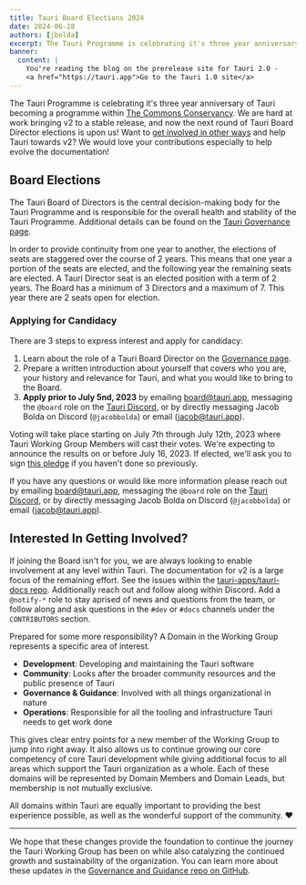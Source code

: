 ```yaml
---
title: Tauri Board Elections 2024
date: 2024-06-28
authors: [jbolda]
excerpt: The Tauri Programme is celebrating it's three year anniversary of Tauri becoming a programme within The Commons Conservancy.  We are hard at work bringing v2 to a stable release, and now the next round of Tauri Board Director elections is upon us!
banner:
  content: |
    You're reading the blog on the prerelease site for Tauri 2.0 -
    <a href="https://tauri.app">Go to the Tauri 1.0 site</a>
---
```


The Tauri Programme is celebrating it's three year anniversary of Tauri becoming a programme within [The Commons Conservancy](https://commonsconservancy.org/). We are hard at work bringing v2 to a stable release, and now the next round of Tauri Board Director elections is upon us! Want to [get involved in other ways](#interested-in-getting-involved) and help Tauri towards v2? We would love your contributions especially to help evolve the documentation!

## Board Elections

The Tauri Board of Directors is the central decision-making body for the Tauri Programme and is responsible for the overall health and stability of the Tauri Programme. Additional details can be found on the [Tauri Governance page](/about/governance).

In order to provide continuity from one year to another, the elections of seats are staggered over the course of 2 years. This means that one year a portion of the seats are elected, and the following year the remaining seats are elected. A Tauri Director seat is an elected position with a term of 2 years. The Board has a minimum of 3 Directors and a maximum of 7. This year there are 2 seats open for election.

### Applying for Candidacy

There are 3 steps to express interest and apply for candidacy:

1. Learn about the role of a Tauri Board Director on the [Governance page](/about/governance#tauri-board--board-directors).
2. Prepare a written introduction about yourself that covers who you are, your history and relevance for Tauri, and what you would like to bring to the Board.
3. **Apply prior to July 5nd, 2023** by emailing [board@tauri.app](mailto:board@tauri.app), messaging the `@board` role on the [Tauri Discord](https://discord.com/invite/tauri), or by directly messaging Jacob Bolda on Discord (`@jacobbolda`) or email ([jacob@tauri.app](mailto:jacob@tauri.app)).

Voting will take place starting on July 7th through July 12th, 2023 where Tauri Working Group Members will cast their votes. We're expecting to announce the results on or before July 16, 2023. If elected, we'll ask you to sign [this pledge](https://dracc.commonsconservancy.org/0016/) if you haven't done so previously.

If you have any questions or would like more information please reach out by emailing [board@tauri.app](mailto:board@tauri.app), messaging the `@board` role on the [Tauri Discord](https://discord.com/invite/tauri), or by directly messaging Jacob Bolda on Discord (`@jacobbolda`) or email ([jacob@tauri.app](mailto:jacob@tauri.app)).

## Interested In Getting Involved?

If joining the Board isn't for you, we are always looking to enable involvement at any level within Tauri. The documentation for v2 is a large focus of the remaining effort. See the issues within the [tauri-apps/tauri-docs repo](https://github.com/tauri-apps/tauri-docs). Additionally reach out and follow along within Discord. Add a `@notify-*` role to stay aprised of news and questions from the team, or follow along and ask questions in the `#dev` or `#docs` channels under the `CONTRIBUTORS` section.

Prepared for some more responsibility? A Domain in the Working Group represents a specific area of interest.

- **Development**: Developing and maintaining the Tauri software
- **Community**: Looks after the broader community resources and the public presence of Tauri
- **Governance & Guidance**: Involved with all things organizational in nature
- **Operations**: Responsible for all the tooling and infrastructure Tauri needs to get work done

This gives clear entry points for a new member of the Working Group to jump into right away. It also allows us to continue growing our core competency of core Tauri development while giving additional focus to all areas which support the Tauri organization as a whole. Each of these domains will be represented by Domain Members and Domain Leads, but membership is not mutually exclusive.

All domains within Tauri are equally important to providing the best experience possible, as well as the wonderful support of the community. ❤️

---

We hope that these changes provide the foundation to continue the journey the Tauri Working Group has been on while also catalyzing the continued growth and sustainability of the organization. You can learn more about these updates in the [Governance and Guidance repo on GitHub](https://github.com/tauri-apps/governance-and-guidance).
